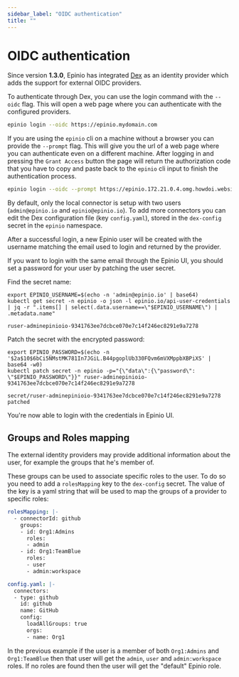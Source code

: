 ```yaml
---
sidebar_label: "OIDC authentication"
title: ""
---
```


# OIDC authentication

Since version **1.3.0**, Epinio has integrated [Dex](https://dexidp.io/) as an identity provider which adds the support for external OIDC providers.

To authenticate through Dex, you can use the login command with the `--oidc` flag. This will open a web page where you can authenticate with the configured providers.

```bash
epinio login --oidc https://epinio.mydomain.com
```

If you are using the `epinio` cli on a machine without a browser you can provide the `--prompt` flag. This will give you the url of a web page where you can authenticate even on a different machine. After logging in and pressing the `Grant Access` button the page will return the authorization code that you have to copy and paste back to the `epinio` cli input to finish the authentication process.

```bash
epinio login --oidc --prompt https://epinio.172.21.0.4.omg.howdoi.website
```

By default, only the local connector is setup with two users (`admin@epinio.io` and `epinio@epinio.io`).
To add more connectors you can edit the Dex configuration file (key `config.yaml`), stored in the `dex-config` secret in the `epinio` namespace.

After a successful login, a new Epinio user will be created with the username matching the email used to login and returned by the provider.


If you want to login with the same email through the Epinio UI, you should set a password for your user by patching the user secret.

Find the secret name:
```
export EPINIO_USERNAME=$(echo -n 'admin@epinio.io' | base64)
kubectl get secret -n epinio -o json -l epinio.io/api-user-credentials | jq -r ".items[] | select(.data.username==\"$EPINIO_USERNAME\") | .metadata.name"

ruser-adminepinioio-9341763ee7dcbce070e7c14f246ec8291e9a7278
```

Patch the secret with the encrypted password:
```
export EPINIO_PASSWORD=$(echo -n '$2a$10$6bCi5NMstMK781In7JGiL.B44pgoplUb330FQvm6mVXMppbXBPiXS' | base64 -w0)
kubectl patch secret -n epinio -p="{\"data\":{\"password\": \"$EPINIO_PASSWORD\"}}" ruser-adminepinioio-9341763ee7dcbce070e7c14f246ec8291e9a7278

secret/ruser-adminepinioio-9341763ee7dcbce070e7c14f246ec8291e9a7278 patched
```

You're now able to login with the credentials in Epinio UI.

## Groups and Roles mapping

The external identity providers may provide additional information about the user, for example the groups that he's member of.  

These groups can be used to associate specific roles to the user. To do so you need to add a `rolesMapping` key to the `dex-config` secret. The value of the key is a yaml string that will be used to map the groups of a provider to specific roles:

```yaml
rolesMapping: |-
  - connectorId: github
    groups:
    - id: Org1:Admins
      roles:
      - admin
    - id: Org1:TeamBlue
      roles:
      - user
      - admin:workspace

config.yaml: |-
  connectors:
  - type: github
    id: github
    name: GitHub
    config:
      loadAllGroups: true
      orgs:
      - name: Org1
```

In the previous example if the user is a member of both `Org1:Admins` and `Org1:TeamBlue` then that user will get the `admin`, `user` and `admin:workspace` roles. If no roles are found then the user will get the "default" Epinio role.
